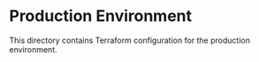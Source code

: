 # Production Environment

This directory contains Terraform configuration for the production environment.

<!-- BEGIN_TF_DOCS -->
<!-- END_TF_DOCS -->

